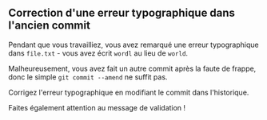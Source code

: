 ## Correction d'une erreur typographique dans l'ancien commit

Pendant que vous travailliez, vous avez remarqué une erreur typographique dans `file.txt` - vous avez écrit `wordl` au lieu de `world`.

Malheureusement, vous avez fait un autre commit après la faute de frappe, donc le simple `git commit --amend` ne suffit pas.

Corrigez l'erreur typographique en modifiant le commit dans l'historique. 

Faites également attention au message de validation !
